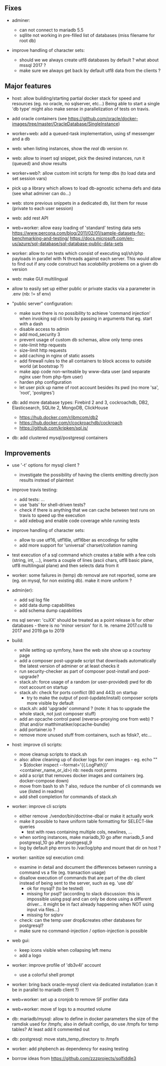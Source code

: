 ## Fixes

- adminer:
  + can not connect to mariadb 5.5
  + sqllite not working in pre-filled list of databases (miss filename for root db)

- improve handling of character sets:
  + should we we always create utf8 databases by default ? what about mssql 2017 ?
  + make sure we always get back by default utf8 data from the clients ?


## Major features

- host: allow building/starting partial docker stack for speed and resources (eg. no oracle, no sqlserver, etc...)
  Being able to start a single 'db type' might also make sense in parallelization of tests on travis.

- add oracle containers (see https://github.com/oracle/docker-images/tree/master/OracleDatabase/SingleInstance)

- worker+web: add a queued-task implementation, using sf messenger and a db

- web: when listing instances, show the _real_ db version nr.

- web: allow to insert sql snippet, pick the desired instances, run it (queued) and show results

- worker+web?: allow custom init scripts for temp dbs (to load data and set session vars)

- pick up a library which allows to load db-agnostic schema defs and data (see what adminer can do...)

- web: store previous snippets in a dedicated db, list them for reuse (private to each user session)

- web: add rest API

- web+worker: allow easy loading of 'standard' testing data sets
  https://www.percona.com/blog/2011/02/01/sample-datasets-for-benchmarking-and-testing/
  https://docs.microsoft.com/en-us/azure/sql-database/sql-database-public-data-sets

- worker: allow to run tests which consist of executing sql/sh/php payloads in parallel with N threads against each server.
  This would allow to find out if any code construct has _scalability_ problems on a given db version

- web: make GUI multilingual

- allow to easily set up either public or private stacks via a parameter in .env (nb: != sf env)

- "public server" configuration:
  - make sure there is no possibility to achieve 'command injection' when invoking sql cli tools by passing in
    arguments that eg. start with a dash
  - disable access to admin
  - add mod_security 3
  - prevent usage of custom db schemas, allow only temp ones
  - rate-limit http requests
  - size-limit http requests
  - add caching in nginx of static assets
  - add firewall rules to the all containers to block access to outside world (at bootstrap ?)
  - make app code non-writeable by www-data user (and separate nginx user from php-fpm user)
  - harden php configuration
  - let user pick up name of root account besides its pwd (no more 'sa', 'root', 'postgres')

- db: add more database types: Firebird 2 and 3, cockroachdb, DB2, Elasticsearch, SQLite 2, MongoDB, ClickHouse
  - https://hub.docker.com/r/ibmcom/db2
  - https://hub.docker.com/r/cockroachdb/cockroach
  - https://github.com/kripken/sql.js/

- db: add clustered mysql/postgresql containers


## Improvements

- use '-t' options for mysql client ?
  + investigate the possibility of having the clients emitting directly json results instead of plaintext

- improve travis testing:
  + add tests: ...
  + use 'bats' for shell-driven tests?
  + check if there is anything that we can cache between test runs on travis to speed up the execution
  + add xdebug and enable code coverage while running tests

- improve handling of character sets:
  + allow to use utf16, utf16le, utf16ber as encodings for sqlite
  + add more support for 'universal' charset/collation naming
 + test execution of a sql command which creates a table with a few cols (string, int, ...), inserts a couple of lines
   (ascii chars, utf8 basic plane, utf8 multilingual plane) and then selects data from it

- worker: some failures in (temp) db removal are not reported, some are (eg. on mysql, for non existing db).
  make it more uniform ?

- admin(er):
  + add sql log file
  + add data dump capabilities
  + add schema dump capabilities

- ms sql server: 'cuXX' should be treated as a point release is for other databases - there is no 'minor version' for it.
  Ie. rename 2017.cu18 to 2017 and 2019.ga to 2019

- build:
  + while setting up symfony, have the web site show up a courtesy page
  + add a composer post-upgrade script that downloads automatically the latest version of adminer or at least checks it
  + run security-checker as part of composer post-install and post-upgrade?
  + stack.sh: force usage of a random (or user-provided) pwd for db root account on startup
  + stack.sh: check for ports conflict (80 and 443) on startup
    + try to make the output of post-(update/install) composer scripts more visible by default
  + stack.sh: add 'upgrade' command ? (note: it has to upgrade the whole stack, not just composer stuff)
  + add an opcache control panel (reverse-proxying one from web) ? (that and/or matthimatiker/opcache-bundle)
  + add portainer.io ?
  + remove more unused stuff from containers, such as fdisk?, etc...

- host: improve cli scripts:
  + move cleanup scripts to stack.sh
  + also: allow cleaning up of docker logs for own images - eg.
    echo "" > $(docker inspect --format='{{.LogPath}}' <container_name_or_id>)
    nb: needs root perms
  + add a script that removes docker images and containers (eg. docker-compose down)
  + move from bash to sh ? also, reduce the number of cli commands we use (listed in readme)
  + add shell completion for commands of stack.sh

- worker: improve cli scripts
  + either remove ./vendor/bin/doctrine-dbal or make it actually work
  + make it possible to have uniform table formatting for SELECT-like queries
    - test with rows containing multiple cols, newlines, ...
  + when sorting instances, make mariadb_10 go after mariadb_5 and postgresql_10 go after postrgesql_9
  + log by default php errors to /var/log/php and mount that dir on host ?

- worker: sanitize sql execution cmd:
  + examine in detail and document the differences between running a command vs a file (eg. transaction usage)
  + disallow execution of commands that are part of the db client instead of being sent to the server, such as eg. 'use db'
    - ok for mysql? (to be tested)
    - missing for psql? (according to slack discussion: this is impossible using psql and can only be done using a different
      driver... it might be in fact already happening when NOT using input via files...)
    - missing for sqlsrv
  + check: can the temp user drop&creates other databases for postgresql?
  + make sure no command-injection / option-injection is possible

- web gui:
  + keep icons visible when collapsing left menu
  + add a logo

- worker: improve profile of 'db3v4l' account
  + use a colorful shell prompt

- worker: bring back oracle-mysql client via dedicated installation (can it be in parallel to mariadb client ?)

- web+worker: set up a cronjob to remove SF profiler data

- web+worker: move sf logs to a mounted volume

- db: mariadb/mysql: allow to define in docker parameters the size of the ramdisk used for /tmpfs;
  also in default configs, do use /tmpfs for temp tables? At least add it commented out

- db: postgresql: move stats_temp_directory to /tmpfs

- worker: add phpbench as dependency for easing testing

- borrow ideas from https://github.com/zzzprojects/sqlfiddle3
